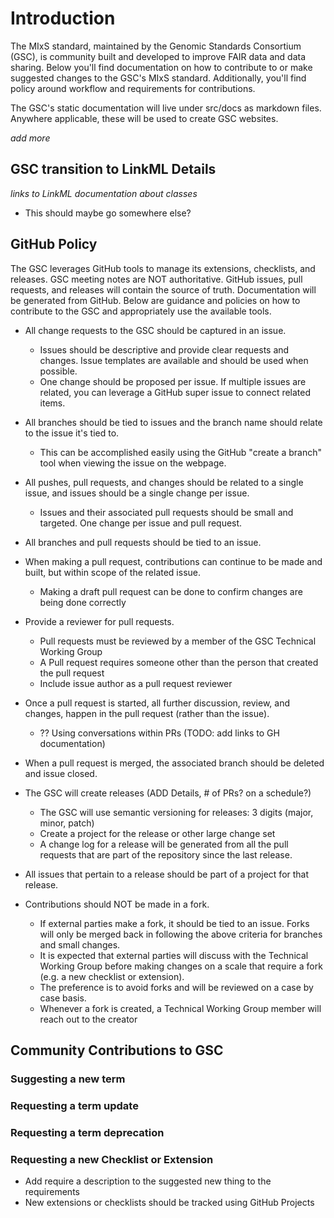 # Introduction

The MIxS standard, maintained by the Genomic Standards Consortium (GSC), is community built and developed to improve FAIR data and data sharing. Below you'll find documentation on how to contribute to or make suggested changes to the GSC's MIxS standard. Additionally, you'll find policy around workflow and requirements for contributions.

The GSC's static documentation will live under src/docs as markdown files. Anywhere applicable, these will be used to create GSC websites.

_add more_

## GSC transition to LinkML Details

_links to LinkML documentation about classes_

- This should maybe go somewhere else?

## GitHub Policy

The GSC leverages GitHub tools to manage its extensions, checklists, and releases. GSC meeting notes are NOT authoritative. GitHub issues, pull requests, and releases will contain the source of truth. Documentation will be generated from GitHub. Below are guidance and policies on how to contribute to the GSC and appropriately use the available tools.

- All change requests to the GSC should be captured in an issue.
   - Issues should be descriptive and provide clear requests and changes. Issue templates are available and should be used when possible.
   - One change should be proposed per issue. If multiple issues are related, you can leverage a GitHub super issue to connect related items.

- All branches should be tied to issues and the branch name should relate to the issue it's tied to.
  - This can be accomplished easily using the GitHub "create a branch" tool when viewing the issue on the webpage.

- All pushes, pull requests, and changes should be related to a single issue, and issues should be a single change per issue.
  - Issues and their associated pull requests should be small and targeted. One change per issue and pull request.

- All branches and pull requests should be tied to an issue.

- When making a pull request, contributions can continue to be made and built, but within scope of the related issue.
  - Making a draft pull request can be done to confirm changes are being done correctly

- Provide a reviewer for pull requests. 
  - Pull requests must be reviewed by a member of the GSC Technical Working Group
  - A Pull request requires someone other than the person that created the pull request
  - Include issue author as a pull request reviewer

- Once a pull request is started, all further discussion, review, and changes, happen in the pull request (rather than the issue). 
  - ?? Using conversations within PRs (TODO: add links to GH documentation)

- When a pull request is merged, the associated branch should be deleted and issue closed.

- The GSC will create releases (ADD Details, # of PRs? on a schedule?)
  - The GSC will use semantic versioning for releases: 3 digits (major, minor, patch)
  - Create a project for the release or other large change set
  - A change log for a release will be generated from all the pull requests that are part of the repository since the last release.

- All issues that pertain to a release should be part of a project for that release.

- Contributions should NOT be made in a fork. 
  - If external parties make a fork, it should be tied to an issue. Forks will only be merged back in following the above criteria for branches and small changes.
  - It is expected that external parties will discuss with the Technical Working Group before making changes on a scale that require a fork (e.g. a new checklist or extension).
  - The preference is to avoid forks and will be reviewed on a case by case basis.
  - Whenever a fork is created, a Technical Working Group member will reach out to the creator

## Community Contributions to GSC

### Suggesting a new term

### Requesting a term update

### Requesting a term deprecation 

### Requesting a new Checklist or Extension

- Add require a description to the suggested new thing to the requirements
- New extensions or checklists should be tracked using GitHub Projects
